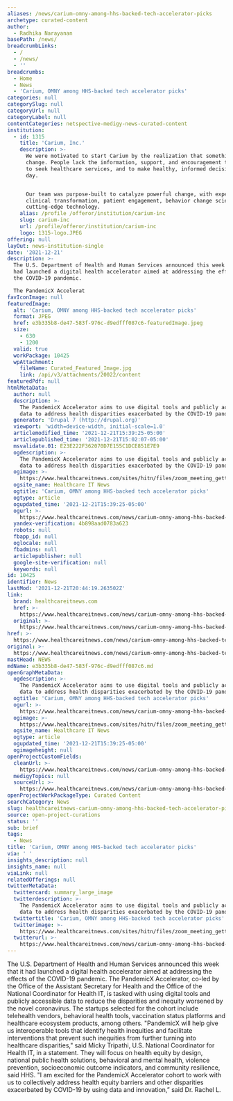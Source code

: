 ```yaml
---
aliases: /news/carium-omny-among-hhs-backed-tech-accelerator-picks
archetype: curated-content
author:
  - Radhika Narayanan
basePath: /news/
breadcrumbLinks:
  - /
  - /news/
  - ''
breadcrumbs:
  - Home
  - News
  - 'Carium, OMNY among HHS-backed tech accelerator picks'
categories: null
categorySlug: null
categoryUrl: null
categoryLabel: null
contentCategories: netspective-medigy-news-curated-content
institution:
  - id: 1315
    title: 'Carium, Inc.'
    description: >-
      We were motivated to start Carium by the realization that something had to
      change. People lack the information, support, and encouragement they need
      to seek healthcare services, and to make healthy, informed decisions every
      day.


      Our team was purpose-built to catalyze powerful change, with expertise in
      clinical transformation, patient engagement, behavior change science, and
      cutting-edge technology.
    alias: /profile /offeror/institution/carium-inc
    slug: carium-inc
    url: /profile/offeror/institution/carium-inc
    logo: 1315-logo.JPEG
offering: null
layOut: news-institution-single
date: '2021-12-21'
description: >-
  The U.S. Department of Health and Human Services announced this week that it
  had launched a digital health accelerator aimed at addressing the effects of
  the COVID-19 pandemic.

  The PandemicX Accelerat
favIconImage: null
featuredImage:
  alt: 'Carium, OMNY among HHS-backed tech accelerator picks'
  format: JPEG
  href: e3b335b8-de47-583f-976c-d9edfff087c6-featuredImage.jpeg
  size:
    - 630
    - 1200
  valid: true
  workPackage: 10425
  wpAttachment:
    fileName: Curated_Featured_Image.jpg
    link: /api/v3/attachments/20022/content
featuredPdf: null
htmlMetaData:
  author: null
  description: >-
    The PandemicX Accelerator aims to use digital tools and publicly accessible
    data to address health disparities exacerbated by the COVID-19 pandemic.
  generator: 'Drupal 7 (http://drupal.org)'
  viewport: 'width=device-width, initial-scale=1.0'
  articlemodified_time: '2021-12-21T15:39:25-05:00'
  articlepublished_time: '2021-12-21T15:02:07-05:00'
  msvalidate.01: E23E222F362070D7E155C1DCE851E7E9
  ogdescription: >-
    The PandemicX Accelerator aims to use digital tools and publicly accessible
    data to address health disparities exacerbated by the COVID-19 pandemic.
  ogimage: >-
    https://www.healthcareitnews.com/sites/hitn/files/zoom_meeting_getty_1200.jpg
  ogsite_name: Healthcare IT News
  ogtitle: 'Carium, OMNY among HHS-backed tech accelerator picks'
  ogtype: article
  ogupdated_time: '2021-12-21T15:39:25-05:00'
  ogurl: >-
    https://www.healthcareitnews.com/news/carium-omny-among-hhs-backed-tech-accelerator-picks
  yandex-verification: 4b898aad0783a623
  robots: null
  fbapp_id: null
  oglocale: null
  fbadmins: null
  articlepublisher: null
  google-site-verification: null
  keywords: null
id: 10425
identifier: News
lastMod: '2021-12-21T20:44:19.263502Z'
link:
  brand: healthcareitnews.com
  href: >-
    https://www.healthcareitnews.com/news/carium-omny-among-hhs-backed-tech-accelerator-picks
  original: >-
    https://www.healthcareitnews.com/news/carium-omny-among-hhs-backed-tech-accelerator-picks
href: >-
  https://www.healthcareitnews.com/news/carium-omny-among-hhs-backed-tech-accelerator-picks
original: >-
  https://www.healthcareitnews.com/news/carium-omny-among-hhs-backed-tech-accelerator-picks
mastHead: NEWS
mdName: e3b335b8-de47-583f-976c-d9edfff087c6.md
openGraphMetaData:
  ogdescription: >-
    The PandemicX Accelerator aims to use digital tools and publicly accessible
    data to address health disparities exacerbated by the COVID-19 pandemic.
  ogtitle: 'Carium, OMNY among HHS-backed tech accelerator picks'
  ogurl: >-
    https://www.healthcareitnews.com/news/carium-omny-among-hhs-backed-tech-accelerator-picks
  ogimage: >-
    https://www.healthcareitnews.com/sites/hitn/files/zoom_meeting_getty_1200.jpg
  ogsite_name: Healthcare IT News
  ogtype: article
  ogupdated_time: '2021-12-21T15:39:25-05:00'
  ogimageheight: null
openProjectCustomFields:
  cleanUrl: >-
    https://www.healthcareitnews.com/news/carium-omny-among-hhs-backed-tech-accelerator-picks
  medigyTopics: null
  sourceUrl: >-
    https://www.healthcareitnews.com/news/carium-omny-among-hhs-backed-tech-accelerator-picks
openProjectWorkPackageType: Curated Content
searchCategory: News
slug: healthcareitnews-carium-omny-among-hhs-backed-tech-accelerator-picks
source: open-project-curations
status: ''
sub: brief
tags:
  - News
title: 'Carium, OMNY among HHS-backed tech accelerator picks'
via: ' '
insights_description: null
insights_name: null
viaLink: null
relatedOfferings: null
twitterMetaData:
  twittercard: summary_large_image
  twitterdescription: >-
    The PandemicX Accelerator aims to use digital tools and publicly accessible
    data to address health disparities exacerbated by the COVID-19 pandemic.
  twittertitle: 'Carium, OMNY among HHS-backed tech accelerator picks'
  twitterimage: >-
    https://www.healthcareitnews.com/sites/hitn/files/zoom_meeting_getty_1200.jpg
  twitterurl: >-
    https://www.healthcareitnews.com/news/carium-omny-among-hhs-backed-tech-accelerator-picks
---
```

<p>The U.S. Department of Health and Human Services announced this week that it had launched a digital health accelerator aimed at addressing the effects of the COVID-19 pandemic.
The PandemicX Accelerator, co-led by the Office of the Assistant Secretary for Health and the Office of the National Coordinator for Health IT, is tasked with using digital tools and publicly accessible data to reduce the disparities and inequity worsened by the novel coronavirus.
The startups selected for the cohort include telehealth vendors, behavioral health tools, vaccination status platforms and healthcare ecosystem products, among others.
"PandemicX will help give us interoperable tools that identify health inequities and facilitate interventions that prevent such inequities from further turning into healthcare disparities," said Micky Tripathi, U.S. National Coordinator for Health IT, in a statement.
They will focus on health equity by design, national public health solutions, behavioral and mental health, violence prevention, socioeconomic outcome indicators, and community resilience, said HHS.
"I am excited for the PandemicX Accelerator cohort to work with us to collectively address health equity barriers and other disparities exacerbated by COVID-19 by using data and innovation,” said Dr. Rachel L.</p>